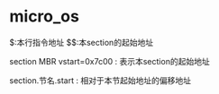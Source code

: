 # micro_os
\$:本行指令地址
\$\$:本section的起始地址

section MBR vstart=0x7c00 : 表示本section的起始地址

section.节名.start : 相对于本节起始地址的偏移地址